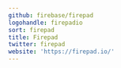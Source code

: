 ```yaml
---
github: firebase/firepad
logohandle: firepadio
sort: firepad
title: Firepad
twitter: firepad
website: 'https://firepad.io/'
---
```

